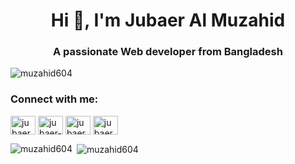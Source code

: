<h1 align="center">Hi 👋, I'm Jubaer Al Muzahid</h1>
<h3 align="center">A passionate Web developer from Bangladesh</h3>

<p align="left"> <img src="https://komarev.com/ghpvc/?username=muzahid604&label=Profile%20views&color=0e75b6&style=flat" alt="muzahid604" /> </p>

<h3 align="left">Connect with me:</h3>
<p align="left">
<a href="https://twitter.com/jubaermuzahid" target="blank"><img align="center" src="https://raw.githubusercontent.com/rahuldkjain/github-profile-readme-generator/master/src/images/icons/Social/twitter.svg" alt="jubaermuzahid" height="30" width="40" /></a>
<a href="https://linkedin.com/in/jubaer-al-muzahid" target="blank"><img align="center" src="https://raw.githubusercontent.com/rahuldkjain/github-profile-readme-generator/master/src/images/icons/Social/linked-in-alt.svg" alt="jubaer-al-muzahid" height="30" width="40" /></a>
<a href="https://fb.com/jubaer al muzahid" target="blank"><img align="center" src="https://raw.githubusercontent.com/rahuldkjain/github-profile-readme-generator/master/src/images/icons/Social/facebook.svg" alt="jubaer al muzahid" height="30" width="40" /></a>
<a href="https://instagram.com/jubaer_al_muzahid" target="blank"><img align="center" src="https://raw.githubusercontent.com/rahuldkjain/github-profile-readme-generator/master/src/images/icons/Social/instagram.svg" alt="jubaer_al_muzahid" height="30" width="40" /></a>
</p>

<p><img align="left" src="https://github-readme-stats.vercel.app/api/top-langs?username=muzahid604&show_icons=true&locale=en&layout=compact" alt="muzahid604" /></p>

<p>&nbsp;<img align="center" src="https://github-readme-stats.vercel.app/api?username=muzahid604&show_icons=true&locale=en" alt="muzahid604" /></p>
